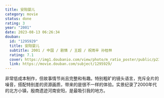 ```yaml
---
title: 安阳婴儿
category: movie
status: done
rating: 3
year: "2001"
date: 2023-08-13 06:26:34
douban:
  id: "1295929"
  title: 安阳婴儿
  subtitle: 2001 / 中国 / 剧情 / 王超 / 祝雨辛 孙桂林
  rating: 7.1
  cover: https://img1.doubanio.com/view/photo/m_ratio_poster/public/p2382796287.jpg
  link: https://movie.douban.com/subject/1295929/
---
```


非常低成本制作，但故事情节尚且完整和有趣。特别粗旷的镜头语言，充斥全片的噪音，搭配特别差的资源画质，带来的是很不一样的体验。实景纪录了2000年代的北方小镇，殷商遗迹河南安阳，是最吸引我的地方。